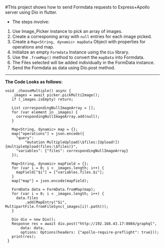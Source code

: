 #This project shows how to send Formdata requests to Express+Apollo server using Dio in flutter.

- The steps involve:

1. Use Image_Picker instance to pick an array of images.
2. Create a corresponing array with `null` entries for each image picked.
3. Create a `Map<String, dynamic> mapData` Object with properties for operations and map.
4. Initialize an empty `Formdata` Instance using the `Dio` library.
5. Use the `.fromMap()` method to convert the `mapData` into Formdata.
6. The Files selected will be added individually in the FormData instance.
7. Send the Formdata as data using Dio.post method.

---

**The Code Looks as follows:**

```
void _chooseMultiple() async {
   _images = await picker.pickMultiImage();
   if (_images.isEmpty) return;

   List correspondingNullImageArray = [];
   for (var element in _images) {
     correspondingNullImageArray.add(null);
   }

   Map<String, dynamic> map = {};
   map["operations"] = json.encode({
     "query":
         "mutation MultipleUpload(\$files:[Upload!]){multipleUpload(files:\$files)}",
     "variables": {"files": correspondingNullImageArray}
   });

   Map<String, dynamic> mapField = {};
   for (var i = 0; i < _images.length; i++) {
     mapField["$i"] = ["variables.files.$i"];
   }
   map["map"] = json.encode(mapField);

   FormData data = FormData.fromMap(map);
   for (var i = 0; i < _images.length; i++) {
     data.files
         .add(MapEntry("$i", MultipartFile.fromFileSync(_images[i]!.path)));
   }

   Dio dio = new Dio();
   Response res = await dio.post("http://192.168.43.17:8084/graphql",
       data: data,
       options: Options(headers: {"apollo-require-preflight": true}));
   print(res);
 }
```
